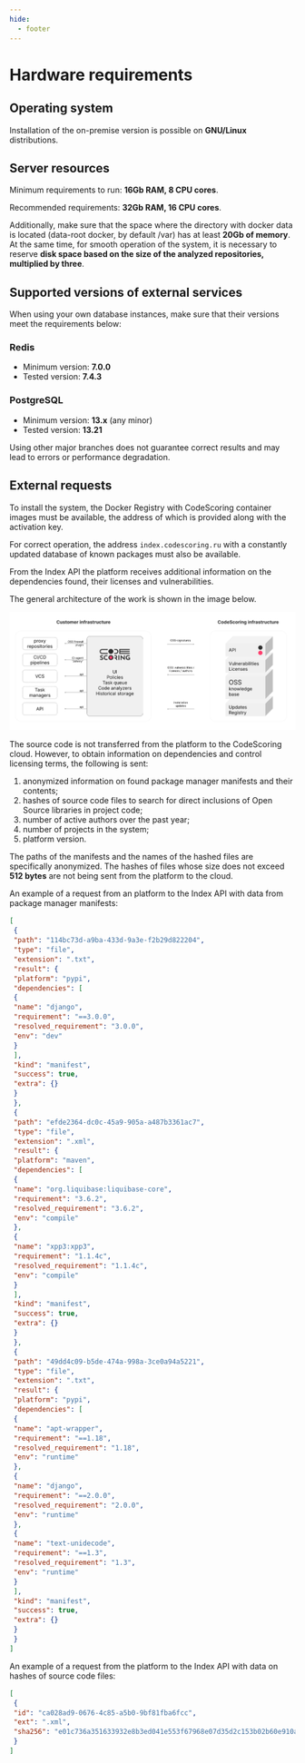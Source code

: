 ```yaml
---
hide:
  - footer
---
```


# Hardware requirements

## Operating system

Installation of the on-premise version is possible on **GNU/Linux** distributions.

## Server resources

Minimum requirements to run: **16Gb RAM, 8 CPU cores**.

Recommended requirements: **32Gb RAM, 16 CPU cores**.

Additionally, make sure that the space where the directory with docker data is located (data-root docker, by default /var) has at least **20Gb of memory**. At the same time, for smooth operation of the system, it is necessary to reserve **disk space based on the size of the analyzed repositories, multiplied by three**.

## Supported versions of external services

When using your own database instances, make sure that their versions meet the requirements below:

### Redis

- Minimum version: **7.0.0**
- Tested version: **7.4.3**

### PostgreSQL

- Minimum version: **13.x** (any minor)
- Tested version: **13.21**

Using other major branches does not guarantee correct results and may lead to errors or performance degradation.

## External requests

To install the system, the Docker Registry with CodeScoring container images must be available, the address of which is provided along with the activation key.

For correct operation, the address `index.codescoring.ru` with a constantly updated database of known packages must also be available.

From the Index API the platform receives additional information on the dependencies found, their licenses and vulnerabilities.

The general architecture of the work is shown in the image below.

![CodeScoring on-premise architecture](/assets/img/on-premise-architecture-en.png)

The source code is not transferred from the platform to the CodeScoring cloud. However, to obtain information on dependencies and control licensing terms, the following is sent:

1. anonymized information on found package manager manifests and their contents;
2. hashes of source code files to search for direct inclusions of Open Source libraries in project code;
3. number of active authors over the past year;
4. number of projects in the system;
5. platform version.

The paths of the manifests and the names of the hashed files are specifically anonymized. The hashes of files whose size does not exceed **512 bytes** are not being sent from the platform to the cloud.

An example of a request from an platform to the Index API with data from package manager manifests:


```json
[
 {
 "path": "114bc73d-a9ba-433d-9a3e-f2b29d822204",
 "type": "file",
 "extension": ".txt",
 "result": {
 "platform": "pypi",
 "dependencies": [
 {
 "name": "django",
 "requirement": "==3.0.0",
 "resolved_requirement": "3.0.0",
 "env": "dev"
 }
 ],
 "kind": "manifest",
 "success": true,
 "extra": {}
 }
 },
 {
 "path": "efde2364-dc0c-45a9-905a-a487b3361ac7",
 "type": "file",
 "extension": ".xml",
 "result": {
 "platform": "maven",
 "dependencies": [
 {
 "name": "org.liquibase:liquibase-core",
 "requirement": "3.6.2",
 "resolved_requirement": "3.6.2",
 "env": "compile"
 },
 {
 "name": "xpp3:xpp3",
 "requirement": "1.1.4c",
 "resolved_requirement": "1.1.4c",
 "env": "compile"
 }
 ],
 "kind": "manifest",
 "success": true,
 "extra": {}
 }
 },
 {
 "path": "49dd4c09-b5de-474a-998a-3ce0a94a5221",
 "type": "file",
 "extension": ".txt",
 "result": {
 "platform": "pypi",
 "dependencies": [
 {
 "name": "apt-wrapper",
 "requirement": "==1.18",
 "resolved_requirement": "1.18",
 "env": "runtime"
 },
 {
 "name": "django",
 "requirement": "==2.0.0",
 "resolved_requirement": "2.0.0",
 "env": "runtime"
 },
 {
 "name": "text-unidecode",
 "requirement": "==1.3",
 "resolved_requirement": "1.3",
 "env": "runtime"
 }
 ],
 "kind": "manifest",
 "success": true,
 "extra": {}
 }
 }
]
```

An example of a request from the platform to the Index API with data on hashes of source code files:


```json
[
 {
 "id": "ca028ad9-0676-4c85-a5b0-9bf81fba6fcc",
 "ext": ".xml",
 "sha256": "e01c736a351633932e8b3ed041e553f67968e07d35d2c153b02b60e910a8c433"
 }
]
```